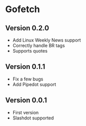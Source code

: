 # Gofetch

## Version 0.2.0

- Add Linux Weekly News support
- Correctly handle BR tags
- Supports quotes

## Version 0.1.1

- Fix a few bugs
- Add Pipedot support

## Version 0.0.1

- First version
- Slashdot supported

